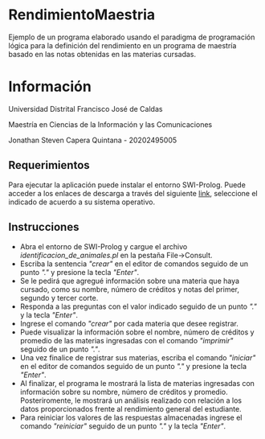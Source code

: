 # RendimientoMaestria
Ejemplo de un programa elaborado usando el paradigma de programación lógica para la definición del rendimiento en un programa de maestría basado en las notas obtenidas en las materias cursadas.

# Información

Universidad Distrital Francisco José de Caldas

Maestría en Ciencias de la Información y las Comunicaciones

Jonathan Steven Capera Quintana - 20202495005

## Requerimientos

Para ejecutar la aplicación puede instalar el entorno SWI-Prolog. Puede acceder a los enlaces de descarga a través del siguiente [link](https://www.swi-prolog.org/download/stable), seleccione el indicado de acuerdo a su sistema operativo.


## Instrucciones
* Abra el entorno de SWI-Prolog y cargue el archivo *identificacion_de_animales.pl* en la pestaña File->Consult.
* Escriba la sentencia *"crear"* en el editor de comandos seguido de un punto *"."* y presione la tecla *"Enter"*.
* Se le pedirá que agregué información sobre una materia que haya cursado, como su nombre, número de créditos y notas del primer, segundo y tercer corte.
* Responda a las preguntas con el valor indicado seguido de un punto *"."* y la tecla *"Enter"*.
* Ingrese el comando *"crear"* por cada materia que desee registrar.
* Puede visualizar la información sobre el nombre, número de créditos y promedio de las materias ingresadas con el comando *"imprimir"* seguido de un punto *"."*.
* Una vez finalice de registrar sus materias, escriba el comando *"iniciar"* en el editor de comandos seguido de un punto *"."* y presione la tecla *"Enter"*.
* Al finalizar, el programa le mostrará la lista de materias ingresadas con información sobre su nombre, número de créditos y promedio. Posteriromente, le mostrará un análisis realizado con relación a los datos proporcionados frente al rendimiento general del estudiante.
* Para reiniciar los valores de las respuestas almacenadas ingrese el comando *"reiniciar"* seguido de un punto *"."* y la tecla *"Enter"*.
